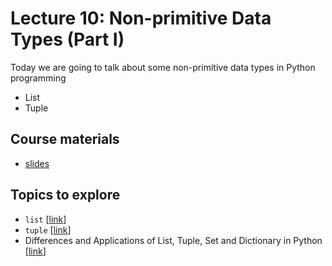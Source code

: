 # Lecture 10: Non-primitive Data Types (Part I)

Today we are going to talk about some non-primitive data types in Python programming
* List
* Tuple

## Course materials
* [slides](https://docs.google.com/presentation/d/1NTFpRPSDnxgnG-qlmDQymOurtOPmoJ5iXrr2WQbT14c/edit#slide=id.p)

## Topics to explore
* `list` [[link](https://www.geeksforgeeks.org/python-lists/)]
* `tuple` [[link](https://www.geeksforgeeks.org/python-tuples/)]
* Differences and Applications of List, Tuple, Set and Dictionary in Python [[link](https://www.geeksforgeeks.org/differences-and-applications-of-list-tuple-set-and-dictionary-in-python/)]


